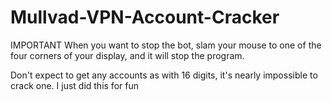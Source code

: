 # Mullvad-VPN-Account-Cracker

IMPORTANT
When you want to stop the bot, slam your mouse to one of the four corners of your display, and it will stop the program.

Don't expect to get any accounts as with 16 digits, it's nearly impossible to crack one. I just did this for fun
